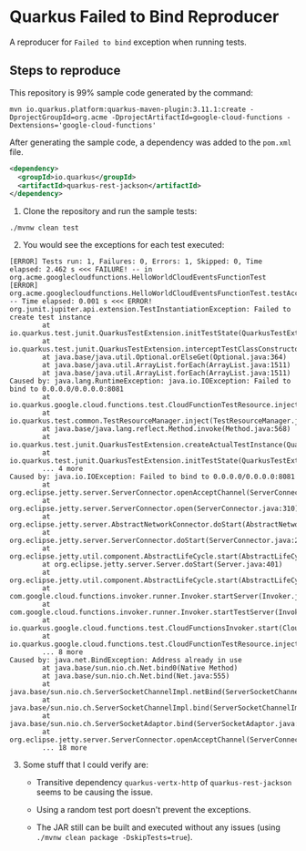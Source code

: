 # Quarkus Failed to Bind Reproducer

A reproducer for `Failed to bind` exception when running tests.

## Steps to reproduce

This repository is 99% sample code generated by the command:

```shell
mvn io.quarkus.platform:quarkus-maven-plugin:3.11.1:create -DprojectGroupId=org.acme -DprojectArtifactId=google-cloud-functions -Dextensions='google-cloud-functions'
```

After generating the sample code, a dependency was added to the `pom.xml` file.

```xml
<dependency>
  <groupId>io.quarkus</groupId>
  <artifactId>quarkus-rest-jackson</artifactId>
</dependency>
```

1. Clone the repository and run the sample tests:

```shell
./mvnw clean test
```

2. You would see the exceptions for each test executed:

```log
[ERROR] Tests run: 1, Failures: 0, Errors: 1, Skipped: 0, Time elapsed: 2.462 s <<< FAILURE! -- in org.acme.googlecloudfunctions.HelloWorldCloudEventsFunctionTest
[ERROR] org.acme.googlecloudfunctions.HelloWorldCloudEventsFunctionTest.testAccept -- Time elapsed: 0.001 s <<< ERROR!
org.junit.jupiter.api.extension.TestInstantiationException: Failed to create test instance
        at io.quarkus.test.junit.QuarkusTestExtension.initTestState(QuarkusTestExtension.java:788)
        at io.quarkus.test.junit.QuarkusTestExtension.interceptTestClassConstructor(QuarkusTestExtension.java:754)
        at java.base/java.util.Optional.orElseGet(Optional.java:364)
        at java.base/java.util.ArrayList.forEach(ArrayList.java:1511)
        at java.base/java.util.ArrayList.forEach(ArrayList.java:1511)
Caused by: java.lang.RuntimeException: java.io.IOException: Failed to bind to 0.0.0.0/0.0.0.0:8081
        at io.quarkus.google.cloud.functions.test.CloudFunctionTestResource.inject(CloudFunctionTestResource.java:40)
        at io.quarkus.test.common.TestResourceManager.inject(TestResourceManager.java:166)
        at java.base/java.lang.reflect.Method.invoke(Method.java:568)
        at io.quarkus.test.junit.QuarkusTestExtension.createActualTestInstance(QuarkusTestExtension.java:799)
        at io.quarkus.test.junit.QuarkusTestExtension.initTestState(QuarkusTestExtension.java:782)
        ... 4 more
Caused by: java.io.IOException: Failed to bind to 0.0.0.0/0.0.0.0:8081
        at org.eclipse.jetty.server.ServerConnector.openAcceptChannel(ServerConnector.java:349)
        at org.eclipse.jetty.server.ServerConnector.open(ServerConnector.java:310)
        at org.eclipse.jetty.server.AbstractNetworkConnector.doStart(AbstractNetworkConnector.java:80)
        at org.eclipse.jetty.server.ServerConnector.doStart(ServerConnector.java:234)
        at org.eclipse.jetty.util.component.AbstractLifeCycle.start(AbstractLifeCycle.java:73)
        at org.eclipse.jetty.server.Server.doStart(Server.java:401)
        at org.eclipse.jetty.util.component.AbstractLifeCycle.start(AbstractLifeCycle.java:73)
        at com.google.cloud.functions.invoker.runner.Invoker.startServer(Invoker.java:324)
        at com.google.cloud.functions.invoker.runner.Invoker.startTestServer(Invoker.java:276)
        at io.quarkus.google.cloud.functions.test.CloudFunctionsInvoker.start(CloudFunctionsInvoker.java:26)
        at io.quarkus.google.cloud.functions.test.CloudFunctionTestResource.inject(CloudFunctionTestResource.java:38)
        ... 8 more
Caused by: java.net.BindException: Address already in use
        at java.base/sun.nio.ch.Net.bind0(Native Method)
        at java.base/sun.nio.ch.Net.bind(Net.java:555)
        at java.base/sun.nio.ch.ServerSocketChannelImpl.netBind(ServerSocketChannelImpl.java:337)
        at java.base/sun.nio.ch.ServerSocketChannelImpl.bind(ServerSocketChannelImpl.java:294)
        at java.base/sun.nio.ch.ServerSocketAdaptor.bind(ServerSocketAdaptor.java:89)
        at org.eclipse.jetty.server.ServerConnector.openAcceptChannel(ServerConnector.java:344)
        ... 18 more
```

3. Some stuff that I could verify are:

   - Transitive dependency `quarkus-vertx-http` of `quarkus-rest-jackson` seems to be causing the issue.

   - Using a random test port doesn't prevent the exceptions.

   - The JAR still can be built and executed without any issues (using `./mvnw clean package -DskipTests=true`).
